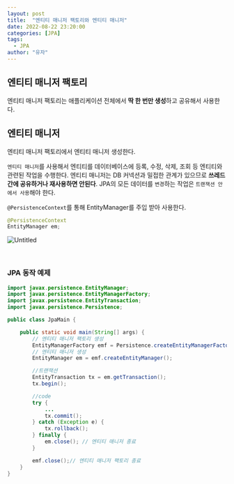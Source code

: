 ```yaml
---
layout: post
title:  "엔티티 매니저 팩토리와 엔티티 매니저"
date: 2022-08-22 23:20:00
categories: [JPA]
tags:
  - JPA
author: "유자"
---
```


## 엔티티 매니저 팩토리

엔티티 매니저 팩토리는 애플리케이션 전체에서 **딱 한 번만 생성**하고 공유해서 사용한다.

## 엔티티 매니저

엔티티 매니저 팩토리에서 엔티티 매니저 생성한다. 

`엔티티 매니저`를 사용해서 엔티티를 데이터베이스에 등록, 수정, 삭제, 조회 등 엔티티와 관련된 작업을 수행한다. 엔티티 매니저는 DB 커넥션과 밀접한 관계가 있으므로 **쓰레드간에 공유하거나 재사용하면 안된다**. JPA의 모든 데이터를 `변경`하는 작업은 `트랜잭션 안에서 사용`해야 한다.

`@PersistenceContext`를 통해 EntityManager를 주입 받아 사용한다.

```java
@PersistenceContext
EntityManager em;
```

![Untitled](https://user-images.githubusercontent.com/79130276/185944715-7dabc423-98d3-489a-a670-216e969c24f4.png)

<br>

### JPA 동작 예제

```java
import javax.persistence.EntityManager;
import javax.persistence.EntityManagerFactory;
import javax.persistence.EntityTransaction;
import javax.persistence.Persistence;

public class JpaMain {

    public static void main(String[] args) {
        // 엔티티 매니저 팩토리 생성
        EntityManagerFactory emf = Persistence.createEntityManagerFactory("hello");
        // 엔티티 매니저 생성
        EntityManager em = emf.createEntityManager();

        //트랜잭션
        EntityTransaction tx = em.getTransaction();
        tx.begin();

        //code
        try {
            ...
            tx.commit();
        } catch (Exception e) {
            tx.rollback();
        } finally {
            em.close(); // 엔티티 매니저 종료
        }

        emf.close();// 엔티티 매니저 팩토리 종료
    }
}
```
